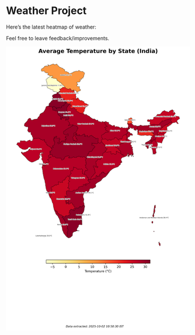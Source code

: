 # Weather Project

Here’s the latest heatmap of weather:

Feel free to leave feedback/improvements.

![India Heatmap](docs/assets/india_heatmap.png?v=DE0BA0)
